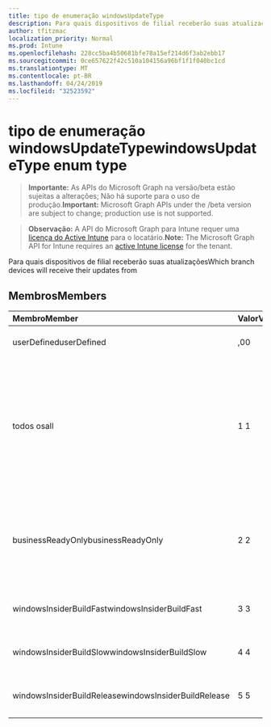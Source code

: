 ```yaml
---
title: tipo de enumeração windowsUpdateType
description: Para quais dispositivos de filial receberão suas atualizações
author: tfitzmac
localization_priority: Normal
ms.prod: Intune
ms.openlocfilehash: 228cc5ba4b50681bfe78a15ef214d6f3ab2ebb17
ms.sourcegitcommit: 0ce657622f42c510a104156a96bf1f1f040bc1cd
ms.translationtype: MT
ms.contentlocale: pt-BR
ms.lasthandoff: 04/24/2019
ms.locfileid: "32523592"
---
```

# <a name="windowsupdatetype-enum-type"></a><span data-ttu-id="d4844-103">tipo de enumeração windowsUpdateType</span><span class="sxs-lookup"><span data-stu-id="d4844-103">windowsUpdateType enum type</span></span>

> <span data-ttu-id="d4844-104">**Importante:** As APIs do Microsoft Graph na versão/beta estão sujeitas a alterações; Não há suporte para o uso de produção.</span><span class="sxs-lookup"><span data-stu-id="d4844-104">**Important:** Microsoft Graph APIs under the /beta version are subject to change; production use is not supported.</span></span>

> <span data-ttu-id="d4844-105">**Observação:** A API do Microsoft Graph para Intune requer uma [licença do Active Intune](https://go.microsoft.com/fwlink/?linkid=839381) para o locatário.</span><span class="sxs-lookup"><span data-stu-id="d4844-105">**Note:** The Microsoft Graph API for Intune requires an [active Intune license](https://go.microsoft.com/fwlink/?linkid=839381) for the tenant.</span></span>

<span data-ttu-id="d4844-106">Para quais dispositivos de filial receberão suas atualizações</span><span class="sxs-lookup"><span data-stu-id="d4844-106">Which branch devices will receive their updates from</span></span>

## <a name="members"></a><span data-ttu-id="d4844-107">Membros</span><span class="sxs-lookup"><span data-stu-id="d4844-107">Members</span></span>
|<span data-ttu-id="d4844-108">Membro</span><span class="sxs-lookup"><span data-stu-id="d4844-108">Member</span></span>|<span data-ttu-id="d4844-109">Valor</span><span class="sxs-lookup"><span data-stu-id="d4844-109">Value</span></span>|<span data-ttu-id="d4844-110">Descrição</span><span class="sxs-lookup"><span data-stu-id="d4844-110">Description</span></span>|
|:---|:---|:---|
|<span data-ttu-id="d4844-111">userDefined</span><span class="sxs-lookup"><span data-stu-id="d4844-111">userDefined</span></span>|<span data-ttu-id="d4844-112">,0</span><span class="sxs-lookup"><span data-stu-id="d4844-112">0</span></span>|<span data-ttu-id="d4844-113">Permite que o usuário defina.</span><span class="sxs-lookup"><span data-stu-id="d4844-113">Allow the user to set.</span></span>|
|<span data-ttu-id="d4844-114">todos os</span><span class="sxs-lookup"><span data-stu-id="d4844-114">all</span></span>|<span data-ttu-id="d4844-115">1 </span><span class="sxs-lookup"><span data-stu-id="d4844-115">1</span></span>|<span data-ttu-id="d4844-116">Canal semestral (direcionado).</span><span class="sxs-lookup"><span data-stu-id="d4844-116">Semi-annual Channel (Targeted).</span></span> <span data-ttu-id="d4844-117">O dispositivo obtém todas as atualizações de recursos aplicáveis do canal semestral (direcionado).</span><span class="sxs-lookup"><span data-stu-id="d4844-117">Device gets all applicable feature updates from Semi-annual Channel (Targeted).</span></span>|
|<span data-ttu-id="d4844-118">businessReadyOnly</span><span class="sxs-lookup"><span data-stu-id="d4844-118">businessReadyOnly</span></span>|<span data-ttu-id="d4844-119">2 </span><span class="sxs-lookup"><span data-stu-id="d4844-119">2</span></span>|<span data-ttu-id="d4844-120">Canal semestral.</span><span class="sxs-lookup"><span data-stu-id="d4844-120">Semi-annual Channel.</span></span> <span data-ttu-id="d4844-121">O dispositivo Obtém atualizações de recursos do canal semestral.</span><span class="sxs-lookup"><span data-stu-id="d4844-121">Device gets feature updates from Semi-annual Channel.</span></span>|
|<span data-ttu-id="d4844-122">windowsInsiderBuildFast</span><span class="sxs-lookup"><span data-stu-id="d4844-122">windowsInsiderBuildFast</span></span>|<span data-ttu-id="d4844-123">3 </span><span class="sxs-lookup"><span data-stu-id="d4844-123">3</span></span>|<span data-ttu-id="d4844-124">Compilação do Windows inSider-Fast</span><span class="sxs-lookup"><span data-stu-id="d4844-124">Windows Insider build - Fast</span></span>|
|<span data-ttu-id="d4844-125">windowsInsiderBuildSlow</span><span class="sxs-lookup"><span data-stu-id="d4844-125">windowsInsiderBuildSlow</span></span>|<span data-ttu-id="d4844-126">4 </span><span class="sxs-lookup"><span data-stu-id="d4844-126">4</span></span>|<span data-ttu-id="d4844-127">Compilação do Windows inSider-lenta</span><span class="sxs-lookup"><span data-stu-id="d4844-127">Windows Insider build - Slow</span></span>|
|<span data-ttu-id="d4844-128">windowsInsiderBuildRelease</span><span class="sxs-lookup"><span data-stu-id="d4844-128">windowsInsiderBuildRelease</span></span>|<span data-ttu-id="d4844-129">5 </span><span class="sxs-lookup"><span data-stu-id="d4844-129">5</span></span>|<span data-ttu-id="d4844-130">Versão de lançamento do Windows inSider</span><span class="sxs-lookup"><span data-stu-id="d4844-130">Release Windows Insider build</span></span>|





